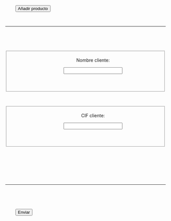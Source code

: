 <!DOCTYPE html>

<html lang="es">

<head>

    <meta charset="UTF-8">

    <meta name="viewport" content="width=device-width, initial-scale=1.0">

    <link rel="stylesheet" href="style.css">

    <script src="script.js" defer></script>

    <title>Formulario</title>

</head>

<body>

    <form action="" id="nota-pedido">

        <button id="anadir-producto">Añadir producto</button>

        <hr>

        <header>

        <fieldset>

            <label for="">Nombre cliente:</label>

            <input type="text" name="nombre-cliente">

        </fieldset>

        <fieldset>

            <label for="">CIF cliente:</label>

            <input type="text" name="cif-cliente">

        </fieldset>

    </header>

        <hr>

        <div id="contenedor-productos">

  

        </div>

        <button id="submit">Enviar</button>

    </form>

</body>

</html>